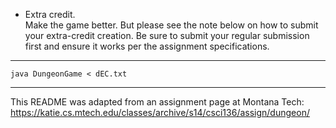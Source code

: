 * Extra credit.  
Make the game better. But please see the note below on how to submit your extra-credit creation. Be sure to submit your regular submission first and ensure it works per the assignment specifications.  

---

```java DungeonGame < dEC.txt```

---

This README was adapted from an assignment page at Montana Tech: https://katie.cs.mtech.edu/classes/archive/s14/csci136/assign/dungeon/
